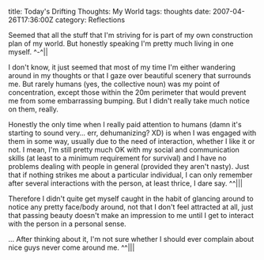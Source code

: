 title: Today's Drifting Thoughts: My World
tags: thoughts
date: 2007-04-26T17:36:00Z
category: Reflections

Seemed that all the stuff that I'm striving for is part of my own construction plan of my world. But honestly speaking I'm pretty much living in one myself. ^-^||

I don't know, it just seemed that most of my time I'm either wandering around in my thoughts or that I gaze over beautiful scenery that surrounds me. But rarely humans (yes, the collective noun) was my point of concentration, except those within the 20m perimeter that would prevent me from some embarrassing bumping. But I didn't really take much notice on them, really.

Honestly the only time when I really paid attention to humans (damn it's starting to sound very… err, dehumanizing? XD) is when I was engaged with them in some way, usually due to the need of interaction, whether I like it or not. I mean, I'm still pretty much OK with my social and communication skills (at least to a minimum requirement for survival) and I have no problems dealing with people in general (provided they aren't nasty). Just that if nothing strikes me about a particular individual, I can only remember after several interactions with the person, at least thrice, I dare say. ^^|||

Therefore I didn't quite get myself caught in the habit of glancing around to notice any pretty face/body around, not that I don't feel attracted at all, just that passing beauty doesn't make an impression to me until I get to interact with the person in a personal sense.

… After thinking about it, I'm not sure whether I should ever complain about nice guys never come around me. ^^|||
